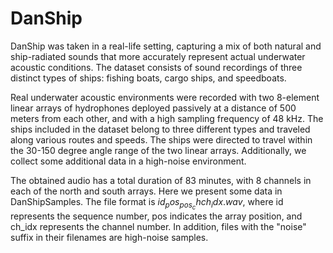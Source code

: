 # DanShip
DanShip was taken in a real-life setting, capturing a mix of both natural and ship-radiated sounds that more accurately represent actual underwater acoustic conditions. The dataset consists of sound recordings of three distinct types of ships: fishing boats, cargo ships, and speedboats. 

Real underwater acoustic environments were recorded with two 8-element linear arrays of hydrophones deployed passively at a distance of 500 meters from each other, and with a high sampling frequency of 48 kHz. The ships included in the dataset belong to three different types and traveled along various routes and speeds. The ships were directed to travel within the 30-150 degree angle range of the two linear arrays. Additionally, we collect some additional data in a high-noise environment.

The obtained audio has a total duration of 83 minutes, with 8 channels in each of the north and south arrays. Here we present some data in DanShipSamples. The file format is ${id}_pos_{pos}_ch{ch_idx}.wav$, where id represents the sequence number, pos indicates the array position, and ch_idx represents the channel number. In addition, files with the "noise" suffix in their filenames are high-noise samples.
